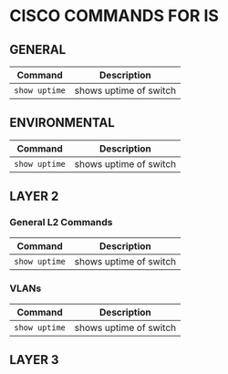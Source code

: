 # CISCO COMMANDS FOR IS

## GENERAL

| Command | Description |
| ------- | ----------- |
| `show uptime` | shows uptime of switch |


## ENVIRONMENTAL

| Command | Description |
| ------- | ----------- |
| `show uptime` | shows uptime of switch |



## LAYER 2


### General L2 Commands

| Command | Description |
| ------- | ----------- |
| `show uptime` | shows uptime of switch |

### VLANs

| Command | Description |
| ------- | ----------- |
| `show uptime` | shows uptime of switch |


## LAYER 3
